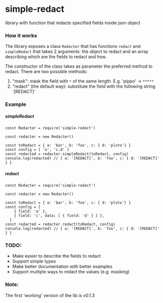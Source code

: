 # simple-redact

library with function that redacts specified fields inside json object

### How it works

The library exposes a class `Redacter` that has functions `redact` and `simpleRedact` that takes 2 arguments: the object to redact and an array describing which are the fields to redact and how.

The constructor of the class takes as parameter the preferred method to redact. There are two possible methods:

1. "mask": mask the field with `*` of the same length. E.g. 'pippo' -> `*****`
2. "redact" (the default way): substitute the field with the following string '[REDACT]'

### Example

##### simpleRedact

```
const Redacter = require('simple-redact')

const redacter = new Redacter()

const toRedact = { a: 'bar', b: 'foo', c: { d: 'pluto'} }
const config = [ 'a', 'c.d' ]
const redacted = redacter.simpleRedact(toRedact, config)
console.log(redacted) // { a: '[REDACT]', b: 'foo', c: { d: '[REDACT]' } }
```

##### redact

```
const Redacter = require('simple-redact')

const redacter = new Redacter()

const toRedact = { a: 'bar', b: 'foo', c: { d: 'pluto'} }
const config = [
    { field: 'a' },
    { field: 'c', data: [ { field: 'd' } ] },
  ]
const redacted = redacter.redact(toRedact, config)
console.log(redacted) // { a: '[REDACT]', b: 'foo', c: { d: '[REDACT]' } }
```

### TODO:

- Make easier to describe the fields to redact
- Support simple types
- Make better documentation with better examples
- Support multiple ways to redact the values (e.g. masking)

### Note:

The first 'working' version of the lib is v0.1.3
